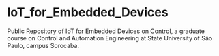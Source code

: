 # IoT_for_Embedded_Devices
Public Repository of IoT for Embedded Devices on Control, a graduate course on Control and Automation Engineering at State University of São Paulo, campus Sorocaba.
